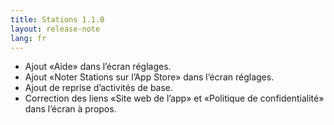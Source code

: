 ```yaml
---
title: Stations 1.1.0
layout: release-note
lang: fr
---
```


- Ajout «Aide» dans l’écran réglages.
- Ajout «Noter Stations sur l’App Store» dans l’écran réglages.
- Ajout de reprise d’activités de base.
- Correction des liens «Site web de l’app» et «Politique de confidentialité» dans l’écran à propos.
